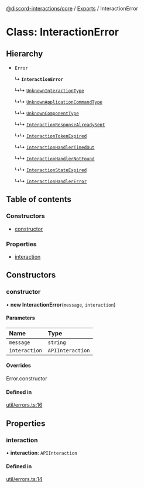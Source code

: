 [@discord-interactions/core](../README.md) / [Exports](../modules.md) / InteractionError

# Class: InteractionError

## Hierarchy

- `Error`

  ↳ **`InteractionError`**

  ↳↳ [`UnknownInteractionType`](UnknownInteractionType.md)

  ↳↳ [`UnknownApplicationCommandType`](UnknownApplicationCommandType.md)

  ↳↳ [`UnknownComponentType`](UnknownComponentType.md)

  ↳↳ [`InteractionResponseAlreadySent`](InteractionResponseAlreadySent.md)

  ↳↳ [`InteractionTokenExpired`](InteractionTokenExpired.md)

  ↳↳ [`InteractionHandlerTimedOut`](InteractionHandlerTimedOut.md)

  ↳↳ [`InteractionHandlerNotFound`](InteractionHandlerNotFound.md)

  ↳↳ [`InteractionStateExpired`](InteractionStateExpired.md)

  ↳↳ [`InteractionHandlerError`](InteractionHandlerError.md)

## Table of contents

### Constructors

- [constructor](InteractionError.md#constructor)

### Properties

- [interaction](InteractionError.md#interaction)

## Constructors

### constructor

• **new InteractionError**(`message`, `interaction`)

#### Parameters

| Name | Type |
| :------ | :------ |
| `message` | `string` |
| `interaction` | `APIInteraction` |

#### Overrides

Error.constructor

#### Defined in

[util/errors.ts:16](https://github.com/ssMMiles/discord-interactions/blob/ef474ab/packages/core/src/util/errors.ts#L16)

## Properties

### interaction

• **interaction**: `APIInteraction`

#### Defined in

[util/errors.ts:14](https://github.com/ssMMiles/discord-interactions/blob/ef474ab/packages/core/src/util/errors.ts#L14)
